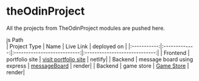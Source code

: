 # theOdinProject
All the projects from TheOdinProject modules are pushed here.

 js Path  
| Project Type | Name           | Live Link                       | deployed on |
|:-----------:|:-------------:|:---------------------------:|:-----------------------------:|
| Frontend    | portfolio site | [visit portfolio site](https://umerislam.codes) | netlify|
| Backend     | message board using express     | [messageBoard](https://odin-message-board-095r.onrender.com/) | render|
| Backend     | game store     | [Game Store](https://theodinproject-m0r8.onrender.com/
) | render|

<!-- | Frontend    | E-Commerce UI  | [GitHub](https://github.com/user/ecommerce-ui) | -->


<!-- | Project Type | Name           | Link                        | -->
<!-- |:-----------:|:-------------:|:---------------------------:| -->
<!-- | Backend     | Auth Service   | [GitHub](https://github.com/user/auth-service) | -->
